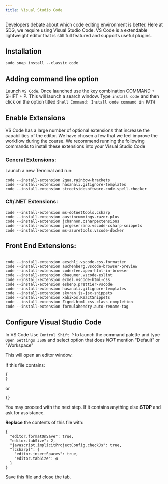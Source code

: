 ```yaml
---
title: Visual Studio Code
---
```


Developers debate about which code editing environment is better. Here at SDG,
we require using Visual Studio Code. VS Code is a extendable lightweight editor
that is still full featured and supports useful plugins.

## Installation

```shell
sudo snap install --classic code
```

## Adding command line option

Launch `VS Code`. Once launched use the key combination COMMAND + SHIFT + P.
This will launch a search window. Type `install code` and then click on the
option titled `Shell Command: Install code command in PATH`

## Enable Extensions

VS Code has a large number of optional extensions that increase the capabilities
of the editor. We have chosen a few that we feel improve the workflow during the
course. We recommend running the following commands to install these extensions
into your Visual Studio Code

### General Extensions:

Launch a new Terminal and run:

```shell
code --install-extension 2gua.rainbow-brackets
code --install-extension hasanali.gitignore-templates
code --install-extension streetsidesoftware.code-spell-checker
```

### C#/.NET Extensions:

```shell
code --install-extension ms-dotnettools.csharp
code --install-extension austincummings.razor-plus
code --install-extension jchannon.csharpextensions
code --install-extension jorgeserrano.vscode-csharp-snippets
code --install-extension ms-azuretools.vscode-docker
```

<!--
# These are not found
```
code --install-extension ms-dotnettools.csharp
code --install-extension ScottSauber.blazorsnippets

``` -->

## Front End Extensions:

```shell

code --install-extension aeschli.vscode-css-formatter
code --install-extension auchenberg.vscode-browser-preview
code --install-extension coderfee.open-html-in-browser
code --install-extension dbaeumer.vscode-eslint
code --install-extension ecmel.vscode-html-css
code --install-extension esbenp.prettier-vscode
code --install-extension hasanali.gitignore-templates
code --install-extension skyran.js-jsx-snippets
code --install-extension xabikos.ReactSnippets
code --install-extension Zignd.html-css-class-completion
code --install-extension formulahendry.auto-rename-tag

```

## Configure Visual Studio Code

In VS Code Use `Control Shift P` to launch the command palette and type
`Open Settings JSON` and select option that does _NOT_ mention "Default" or
"Workspace"

This will open an editor window.

If this file contains:

```
{
}
```

or

```
{}
```

You may proceed with the next step. If it contains anything else **STOP** and
ask for assistance.

**Replace** the contents of this file with:

```
{
  "editor.formatOnSave": true,
  "editor.tabSize": 2,
  "javascript.implicitProjectConfig.checkJs": true,
  "[csharp]": {
    "editor.insertSpaces": true,
    "editor.tabSize": 4
  }
}
```

Save this file and close the tab.
